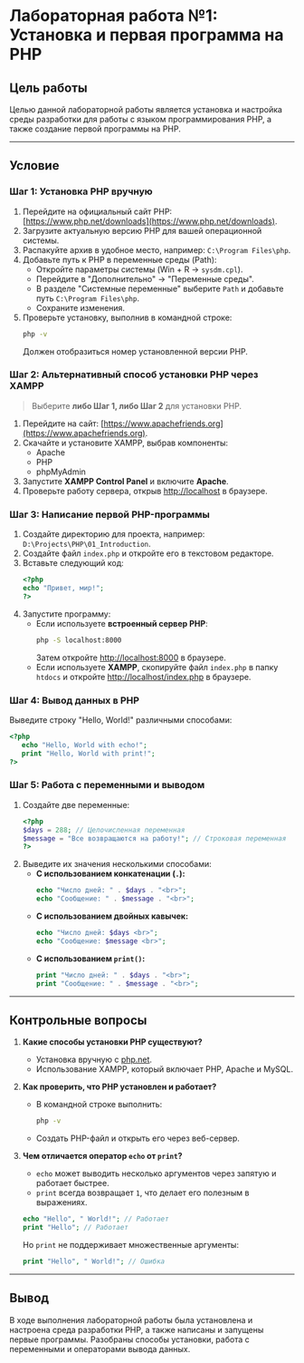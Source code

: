 # Лабораторная работа №1: Установка и первая программа на PHP

## Цель работы
Целью данной лабораторной работы является установка и настройка среды разработки для работы с языком программирования PHP, а также создание первой программы на PHP.

---

## Условие

### Шаг 1: Установка PHP вручную
1. Перейдите на официальный сайт PHP: [https://www.php.net/downloads](https://www.php.net/downloads).
2. Загрузите актуальную версию PHP для вашей операционной системы.
3. Распакуйте архив в удобное место, например: `C:\Program Files\php`.
4. Добавьте путь к PHP в переменные среды (Path):
   - Откройте параметры системы (Win + R → `sysdm.cpl`).
   - Перейдите в "Дополнительно" → "Переменные среды".
   - В разделе "Системные переменные" выберите `Path` и добавьте путь `C:\Program Files\php`.
   - Сохраните изменения.
5. Проверьте установку, выполнив в командной строке:
   ```sh
   php -v
   ```
   Должен отобразиться номер установленной версии PHP.

### Шаг 2: Альтернативный способ установки PHP через XAMPP
> Выберите **либо Шаг 1, либо Шаг 2** для установки PHP.

1. Перейдите на сайт: [https://www.apachefriends.org](https://www.apachefriends.org).
2. Скачайте и установите XAMPP, выбрав компоненты:
   - Apache
   - PHP
   - phpMyAdmin
3. Запустите **XAMPP Control Panel** и включите **Apache**.
4. Проверьте работу сервера, открыв [http://localhost](http://localhost) в браузере.

### Шаг 3: Написание первой PHP-программы
1. Создайте директорию для проекта, например: `D:\Projects\PHP\01_Introduction`.
2. Создайте файл `index.php` и откройте его в текстовом редакторе.
3. Вставьте следующий код:
   ```php
   <?php
   echo "Привет, мир!";
   ?>
   ```
4. Запустите программу:
   - Если используете **встроенный сервер PHP**:
     ```sh
     php -S localhost:8000
     ```
     Затем откройте [http://localhost:8000](http://localhost:8000) в браузере.
   - Если используете **XAMPP**, скопируйте файл `index.php` в папку `htdocs` и откройте [http://localhost/index.php](http://localhost/index.php) в браузере.

### Шаг 4: Вывод данных в PHP
Выведите строку "Hello, World!" различными способами:
```php
<?php
   echo "Hello, World with echo!";
   print "Hello, World with print!";
?>
```

### Шаг 5: Работа с переменными и выводом
1. Создайте две переменные:
   ```php
   <?php
   $days = 288; // Целочисленная переменная
   $message = "Все возвращаются на работу!"; // Строковая переменная
   ?>
   ```
2. Выведите их значения несколькими способами:
   - **С использованием конкатенации (`.`):**
     ```php
     echo "Число дней: " . $days . "<br>";
     echo "Сообщение: " . $message . "<br>";
     ```
   - **С использованием двойных кавычек:**
     ```php
     echo "Число дней: $days <br>";
     echo "Сообщение: $message <br>";
     ```
   - **С использованием `print()`:**
     ```php
     print "Число дней: " . $days . "<br>";
     print "Сообщение: " . $message . "<br>";
     ```

---

## Контрольные вопросы
1. **Какие способы установки PHP существуют?**
   - Установка вручную с [php.net](https://www.php.net/downloads).
   - Использование XAMPP, который включает PHP, Apache и MySQL.

2. **Как проверить, что PHP установлен и работает?**
   - В командной строке выполнить:
     ```sh
     php -v
     ```
   - Создать PHP-файл и открыть его через веб-сервер.

3. **Чем отличается оператор `echo` от `print`?**
   - `echo` может выводить несколько аргументов через запятую и работает быстрее.
   - `print` всегда возвращает `1`, что делает его полезным в выражениях.
   ```php
   echo "Hello", " World!"; // Работает
   print "Hello"; // Работает
   ```
   Но `print` не поддерживает множественные аргументы:
   ```php
   print "Hello", " World!"; // Ошибка
   ```

---

## Вывод
В ходе выполнения лабораторной работы была установлена и настроена среда разработки PHP, а также написаны и запущены первые программы. Разобраны способы установки, работа с переменными и операторами вывода данных.

